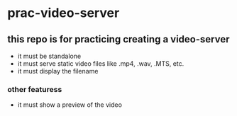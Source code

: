 # prac-video-server

## this repo is for practicing creating a video-server
* it must be standalone
* it must serve static video files like .mp4, .wav, .MTS, etc.
* it must display the filename

### other featuress
* it must show a preview of the video
